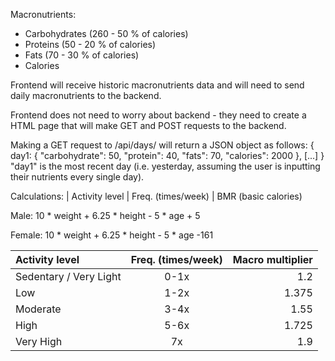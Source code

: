 Macronutrients:
- Carbohydrates (260 - 50 % of calories)
- Proteins (50 - 20 % of calories)
- Fats (70 - 30 % of calories)
- Calories

Frontend will receive historic macronutrients data and will need to send daily macronutrients to the backend.

Frontend does not need to worry about backend - they need to create a HTML page that will make GET and POST requests to the backend.

Making a GET request to /api/days/<n> will return a JSON object as follows:
{
  day1: {
    "carbohydrate": 50,
    "protein": 40,
    "fats": 70,
    "calories": 2000
  },
  [...]
}
"day1" is the most recent day (i.e. yesterday, assuming the user is inputting their nutrients every single day).

Calculations: 
| Activity level     | Freq. (times/week) | 
BMR (basic calories) 

Male: 10 * weight + 6.25 * height - 5 * age + 5 

Female: 10 * weight + 6.25 * height - 5 * age -161

| Activity level       | Freq. (times/week) | Macro multiplier |
|:-----------|:---:|------:|
| Sedentary / Very Light      |  0-1x |    1.2 |
| Low        |  1-2x |    1.375 |
| Moderate    |  3-4x |    1.55 |
| High   |  5-6x |    1.725 |
| Very High    |  7x |    1.9  |

